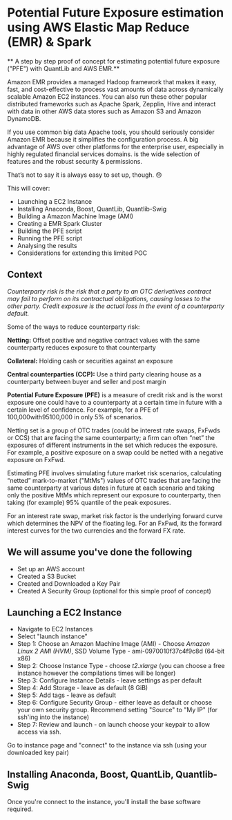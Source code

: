 # Potential Future Exposure estimation using AWS Elastic Map Reduce (EMR) & Spark

** A step by step proof of concept for estimating potential future exposure ("PFE") with QuantLib and AWS EMR.**

Amazon EMR provides a managed Hadoop framework that makes it easy, fast, and cost-effective to process vast amounts of data across dynamically scalable Amazon EC2 instances. You can also run these other popular distributed frameworks such as Apache Spark, Zepplin, Hive and interact with data in other AWS data stores such as Amazon S3 and Amazon DynamoDB.

If you use common big data Apache tools, you should seriously consider Amazon EMR because it simplifies the configuration process. A big advantage of AWS over other platforms for the enterprise user, especially in highly regulated financial services domains. is the wide selection of features and the robust security & permissions. 

That’s not to say it is always easy to set up, though. :sweat:

This will cover:
* Launching a EC2 Instance
* Installing Anaconda, Boost, QuantLib, Quantlib-Swig
* Building a Amazon Machine Image (AMI)
* Creating a EMR Spark Cluster
* Building the PFE script
* Running the PFE script
* Analysing the results
* Considerations for extending this limited POC

## Context

_Counterparty risk is the risk that a party to an OTC derivatives contract may fail to perform on its contractual obligations, causing losses to the other party. Credit exposure is the actual loss in the event of a counterparty default._

Some of the ways to reduce counterparty risk:

**Netting:** Offset positive and negative contract values with the same counterparty reduces exposure to that counterparty

**Collateral:** Holding cash or securities against an exposure

**Central counterparties (CCP):** Use a third party clearing house as a counterparty between buyer and seller and post margin

**Potential Future Exposure (PFE)** is a measure of credit risk and is the worst exposure one could have to a counterparty at a certain time in future with a certain level of confidence. For example, for a PFE of 100,000with95100,000 in only 5% of scenarios.

Netting set is a group of OTC trades (could be interest rate swaps, FxFwds or CCS) that are facing the same counterparty;  a firm can often “net” the exposures of different instruments in the set which reduces the exposure. For example, a positive exposure on a swap could be netted with a negative exposure on FxFwd.

Estimating PFE involves simulating future market risk scenarios, calculating “netted” mark-to-market ("MtMs") values of OTC trades that are facing the same counterparty at various dates in future at each scenario and taking only the positive MtMs which represent our exposure to counterparty, then taking (for example) 95% quantile of the peak exposures.

For an interest rate swap, market risk factor is the underlying forward curve which determines the NPV of the floating leg. For an FxFwd, its the forward interest curves for the two currencies and the forward FX rate.


## We will assume you've done the following

* Set up an AWS account
* Created a S3 Bucket
* Created and Downloaded a Key Pair
* Created A Security Group (optional for this simple proof of concept)

## Launching a EC2 Instance

* Navigate to EC2 Instances
* Select "launch instance"
* Step 1: Choose an Amazon Machine Image (AMI) - Choose _Amazon Linux 2 AMI (HVM)_, SSD Volume Type - ami-0970010f37c4f9c8d (64-bit x86)
* Step 2: Choose Instance Type - choose _t2.xlarge_ (you can choose a free instance however the compilations times will be longer)
* Step 3: Configure Instance Details - leave settings as per default
* Step 4: Add Storage - leave as default (8 GiB)
* Step 5: Add tags - leave as default
* Step 6: Configure Security Group - either leave as default or choose your own security group. Recommend setting "Source" to "My IP" (for ssh'ing into the instance)
* Step 7: Review and launch - on launch choose your keypair to allow access via ssh. 

Go to instance page and "connect" to the instance via ssh (using your downloaded key pair)


## Installing Anaconda, Boost, QuantLib, Quantlib-Swig

Once you're connect to the instance, you'll install the base software required. 




